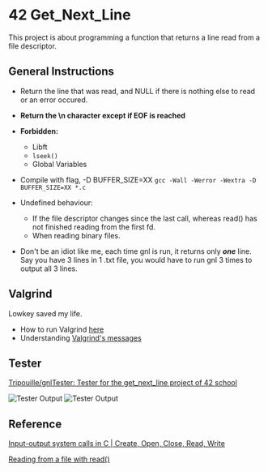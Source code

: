 # 42 Get_Next_Line
This project is about programming a function that returns a line
read from a file descriptor.

## General Instructions
- Return the line that was read, and NULL if there is nothing else to read or an error occured.
- **Return the \n character except if EOF is reached**
- **Forbidden:**
  - Libft
  - `lseek()`
  - Global Variables
- Compile with flag, -D BUFFER_SIZE=XX
	`gcc -Wall -Werror -Wextra -D BUFFER_SIZE=XX *.c`
- Undefined behaviour:
  - If the file descriptor changes since the last call, whereas read() has not finished reading from the first fd.
  - When reading binary files. 

- Don't be an idiot like me, each time gnl is run, it returns only ***one*** line. Say you have 3 lines in 1 .txt file, you would have to run gnl 3 times to output all 3 lines.

## Valgrind
Lowkey saved my life.

- How to run Valgrind [here](https://stackoverflow.com/questions/5134891/how-do-i-use-valgrind-to-find-memory-leaks)
- Understanding [Valgrind's messages](https://epitech-2022-technical-documentation.readthedocs.io/en/latest/valgrind.html)

## Tester
[Tripouille/gnlTester: Tester for the get_next_line project of 42 school](https://github.com/Tripouille/gnlTester)

![Tester Output](https://user-images.githubusercontent.com/86459918/154621008-75ca3e64-8703-4d01-bfa6-88b2f4976fcb.png)
![Tester Output](https://user-images.githubusercontent.com/86459918/154621195-42bab1c7-87b9-48c4-b5ed-a2cea7538e66.png)

## Reference
[Input-output system calls in C | Create, Open, Close, Read, Write](https://www.geeksforgeeks.org/input-output-system-calls-c-create-open-close-read-write/)

[Reading from a file with read()](https://stackoverflow.com/questions/19769542/reading-from-file-using-read-function)